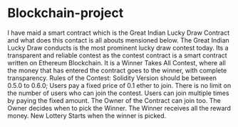 # Blockchain-project
I have maid a smart contract which is the Great Indian Lucky Draw Contract and what does this contact is all abouts mensioned below.
The Great Indian Lucky Draw conducts is the most prominent lucky draw contest today. Its a transparent and reliable contest as the contest contract is a smart contract written on Ethereum Blockchain. It is a Winner Takes All Contest, where all the money that has entered the contract goes to the winner, with complete transparency.
Rules of the Contest:
Solidity Version should be between 0.5.0 to 0.6.0;
Users pay a fixed price of 0.1 ether to join.
There is no limit on the number of users who can join the contest.
Users can join multiple times by paying the fixed amount.
The Owner of the Contract can join too.
The Owner decides when to pick the Winner.
The Winner receives all the reward money.
New Lottery Starts when the winner is picked.
